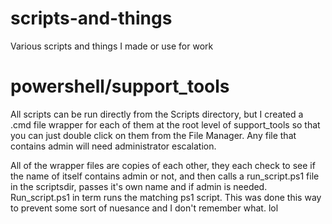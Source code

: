 # scripts-and-things
Various scripts and things I made or use for work

# powershell/support_tools
All scripts can be run directly from the Scripts directory, but I created a .cmd file wrapper for each of them at the root level of support_tools so that you can just double click on them from the File Manager. Any file that contains admin will need administrator escalation.

All of the wrapper files are copies of each other, they each check to see if the name of itself contains admin or not, and then calls a run_script.ps1 file in the scriptsdir, passes it's own name and if admin is needed.  Run_script.ps1 in term runs the matching ps1 script. This was done this way to prevent some sort of nuesance and I don't remember what. lol
